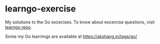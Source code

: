 # learngo-exercise

My solutions to the Go excecises. To know about excercise questions,
visit [learngo repo](https://github.com/inancgumus/learngo).

Some my Go learnings are available at https://akshayg.in/tags/go/
